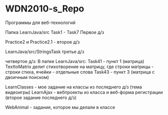 # WDN2010-s_Repo
Программы для веб-технологий

Папка LearnJava/src Task1 - Task7 Первое д/з

Practice2 и Practice2.1 - второе д/з

LearnJava/src/StringsTask третье д/з

четвертое д/з:
В папке LearnJava/src:
Task41 - пункт 1 (матрица)
TexttoMatrix делит стихотворение на матрицу, где строки матрицы - строки стиха, ячейки - отдельные слова
Task43 - пункт 3 (матрица с двоичным поиском)

LearnClasses - мое задание на классы из последнего д/з (тема видеоигры)
LearnAjax - вебпроекты из класса и веб-форма регистрации (второе задание последнего д/з)


WebAnimal - задание, которое мы делали в классе

